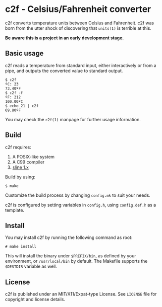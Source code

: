 # c2f - Celsius/Fahrenheit converter

c2f converts temperature units between Celsius and Fahrenheit. c2f was born 
from the utter shock of discovering that ``units(1)`` is terrible at this.

**Be aware this is a project in an early development stage.**

## Basic usage

c2f reads a temperature from standard input, either interactively or from a
pipe, and outputs the converted value to standard output.

```
$ c2f
ºC: 23
73.40ºF
$ c2f -f
ºF: 212
100.00ºC
$ echo 21 | c2f
69.80ºF
```

You may check the ``c2f(1)`` manpage for further usage information. 

## Build

c2f requires:

1. A POSIX-like system
2. A C99 compiler
3. [sline 1.x](https://github.com/ariadnavigo/sline)

Build by using:

```
$ make
```

Customize the build process by changing ``config.mk`` to suit your needs.

c2f is configured by setting variables in ``config.h``, using ``config.def.h`` 
as a template.

## Install

You may install c2f by running the following command as root:

```
# make install
```

This will install the binary under ``$PREFIX/bin``, as defined by your 
environment, or ``/usr/local/bin`` by default. The Makefile supports the 
``$DESTDIR`` variable as well.

## License

c2f is published under an MIT/X11/Expat-type License. See ``LICENSE`` file for 
copyright and license details.
